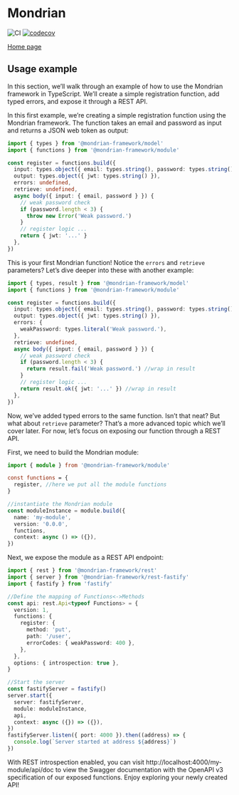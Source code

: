 # Mondrian

![CI](https://github.com/twinlogix/mondrian-framework/actions/workflows/ci-checks.yml/badge.svg)
[![codecov](https://codecov.io/gh/twinlogix/mondrian-framework/graph/badge.svg?token=DT2P5BRCMX)](https://codecov.io/gh/twinlogix/mondrian-framework)

[Home page](https://twinlogix.github.io/mondrian-framework/)

## Usage example

In this section, we’ll walk through an example of how to use the Mondrian framework in TypeScript. We’ll create a simple registration function, add typed errors, and expose it through a REST API.

In this first example, we’re creating a simple registration function using the Mondrian framework. The function takes an email and password as input and returns a JSON web token as output:

```typescript
import { types } from '@mondrian-framework/model'
import { functions } from '@mondrian-framework/module'

const register = functions.build({
  input: types.object({ email: types.string(), password: types.string() }),
  output: types.object({ jwt: types.string() }),
  errors: undefined,
  retrieve: undefined,
  async body({ input: { email, password } }) {
    // weak password check
    if (password.length < 3) {
      throw new Error('Weak password.')
    }
    // register logic ...
    return { jwt: '...' }
  },
})
```

This is your first Mondrian function! Notice the `errors` and `retrieve` parameters? Let’s dive deeper into these with another example:

```typescript
import { types, result } from '@mondrian-framework/model'
import { functions } from '@mondrian-framework/module'

const register = functions.build({
  input: types.object({ email: types.string(), password: types.string() }),
  output: types.object({ jwt: types.string() }),
  errors: {
    weakPassword: types.literal('Weak password.'),
  },
  retrieve: undefined,
  async body({ input: { email, password } }) {
    // weak password check
    if (password.length < 3) {
      return result.fail('Weak password.') //wrap in result
    }
    // register logic ...
    return result.ok({ jwt: '...' }) //wrap in result
  },
})
```

Now, we’ve added typed errors to the same function. Isn’t that neat? But what about `retrieve` parameter? That’s a more advanced topic which we’ll cover later. For now, let’s focus on exposing our function through a REST API.

First, we need to build the Mondrian module:

```typescript
import { module } from '@mondrian-framework/module'

const functions = {
  register, //here we put all the module functions
}

//instantiate the Mondrian module
const moduleInstance = module.build({
  name: 'my-module',
  version: '0.0.0',
  functions,
  context: async () => ({}),
})
```

Next, we expose the module as a REST API endpoint:

```typescript
import { rest } from '@mondrian-framework/rest'
import { server } from '@mondrian-framework/rest-fastify'
import { fastify } from 'fastify'

//Define the mapping of Functions<->Methods
const api: rest.Api<typeof Functions> = {
  version: 1,
  functions: {
    register: {
      method: 'put',
      path: '/user',
      errorCodes: { weakPassword: 400 },
    },
  },
  options: { introspection: true },
}

//Start the server
const fastifyServer = fastify()
server.start({
  server: fastifyServer,
  module: moduleInstance,
  api,
  context: async ({}) => ({}),
})
fastifyServer.listen({ port: 4000 }).then((address) => {
  console.log(`Server started at address ${address}`)
})
```

With REST introspection enabled, you can visit http://localhost:4000/my-module/api/doc to view the Swagger documentation with the OpenAPI v3 specification of our exposed functions. Enjoy exploring your newly created API!
